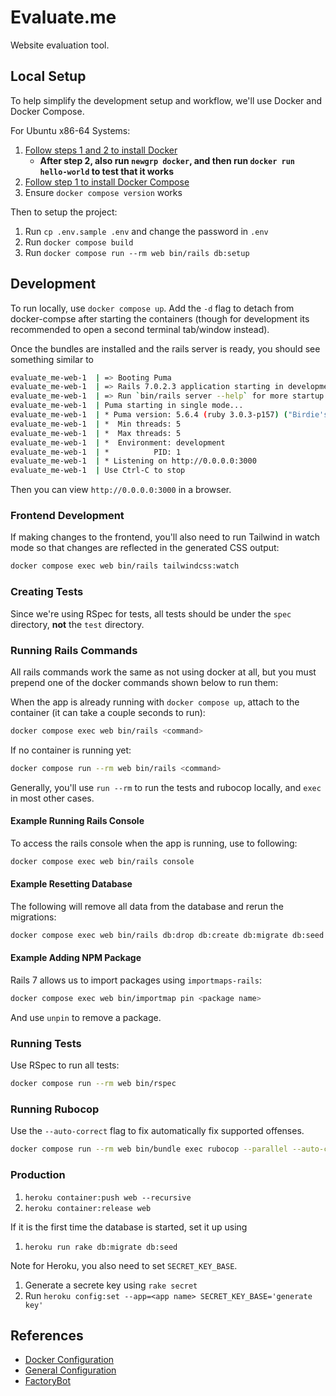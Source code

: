 # Evaluate.me

Website evaluation tool.

## Local Setup

To help simplify the development setup and workflow, we'll use Docker and Docker Compose.

For Ubuntu x86-64 Systems:

1. [Follow steps 1 and 2 to install Docker](https://www.digitalocean.com/community/tutorials/how-to-install-and-use-docker-on-ubuntu-20-04)
   - **After step 2, also run `newgrp docker`, and then run `docker run hello-world` to test that it works**
2. [Follow step 1 to install Docker Compose](https://www.digitalocean.com/community/tutorials/how-to-install-and-use-docker-compose-on-ubuntu-20-04)
3. Ensure `docker compose version` works

Then to setup the project:

1. Run `cp .env.sample .env` and change the password in `.env`
2. Run `docker compose build`
3. Run `docker compose run --rm web bin/rails db:setup`

## Development

To run locally, use `docker compose up`. Add the `-d` flag to detach from docker-compse after starting the containers (though for development its recommended to open a second terminal tab/window instead).

Once the bundles are installed and the rails server is ready, you should see something similar to

```bash
evaluate_me-web-1  | => Booting Puma
evaluate_me-web-1  | => Rails 7.0.2.3 application starting in development 
evaluate_me-web-1  | => Run `bin/rails server --help` for more startup options
evaluate_me-web-1  | Puma starting in single mode...
evaluate_me-web-1  | * Puma version: 5.6.4 (ruby 3.0.3-p157) ("Birdie's Version")
evaluate_me-web-1  | *  Min threads: 5
evaluate_me-web-1  | *  Max threads: 5
evaluate_me-web-1  | *  Environment: development
evaluate_me-web-1  | *          PID: 1
evaluate_me-web-1  | * Listening on http://0.0.0.0:3000
evaluate_me-web-1  | Use Ctrl-C to stop
```

Then you can view `http://0.0.0.0:3000` in a browser.

### Frontend Development

If making changes to the frontend, you'll also need to run Tailwind in watch mode so that changes are reflected in the generated CSS output:

```bash
docker compose exec web bin/rails tailwindcss:watch
```

### Creating Tests

Since we're using RSpec for tests, all tests should be under the `spec` directory, **not** the `test` directory.

### Running Rails Commands

All rails commands work the same as not using docker at all, but you must prepend one of the docker commands shown below to run them:

When the app is already running with `docker compose up`, attach to the container (it can take a couple seconds to run):

```bash
docker compose exec web bin/rails <command>
```

If no container is running yet:

```bash
docker compose run --rm web bin/rails <command>
```

Generally, you'll use `run --rm` to run the tests and rubocop locally, and `exec` in most other cases.

#### Example Running Rails Console

To access the rails console when the app is running, use to following:

```bash
docker compose exec web bin/rails console
```

#### Example Resetting Database

The following will remove all data from the database and rerun the migrations:

```bash
docker compose exec web bin/rails db:drop db:create db:migrate db:seed
```

#### Example Adding NPM Package

Rails 7 allows us to import packages using `importmaps-rails`:

```bash
docker compose exec web bin/importmap pin <package name>
```

And use `unpin` to remove a package.

### Running Tests

Use RSpec to run all tests:

```bash
docker compose run --rm web bin/rspec
```

### Running Rubocop

Use the `--auto-correct` flag to fix automatically fix supported offenses.

```bash
docker compose run --rm web bin/bundle exec rubocop --parallel --auto-correct
```

### Production

1. `heroku container:push web --recursive`
2. `heroku container:release web`

If it is the first time the database is started, set it up using

1. `heroku run rake db:migrate db:seed`

Note for Heroku, you also need to set `SECRET_KEY_BASE`.

1. Generate a secrete key using `rake secret`
2. Run `heroku config:set --app=<app name> SECRET_KEY_BASE='generate key'`

## References

- [Docker Configuration](https://evilmartians.com/chronicles/ruby-on-whales-docker-for-ruby-rails-development)
- [General Configuration](https://github.com/ryanwi/rails7-on-docker)
- [FactoryBot](https://semaphoreci.com/community/tutorials/working-effectively-with-data-factories-using-factorygirl)
